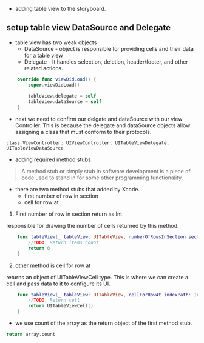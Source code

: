 
- adding table view to the storyboard. 

## setup table view DataSource and Delegate 

- table view has two weak objects 
	- DataSource - object is responsible for providing cells and their data for a table view
	- Delegate - It handles selection, deletion, header/footer, and other related actions.

``` swift
    override func viewDidLoad() {
        super.viewDidLoad()
        
        tableView.delegate = self
        tableView.dataSource = self
    }
```	

- next we need to confirm our delgate and dataSource with our view Controller. This is because the delegate and dataSource objects allow assigning a class that must conform to their protocols.

``` 
class ViewController: UIViewController, UITableViewDelegate, UITableViewDataSource

```
- adding required method stubs 

> A method stub or simply stub in software development is a piece of code used to stand in for some other programming functionality.

- there are two method stubs that added by Xcode.
	- first number of row in section 
	- cell for row at 

1. First number of row in section return as Int

responsible for drawing the number of cells returned by this method.

``` swift
    func tableView(_ tableView: UITableView, numberOfRowsInSection section: Int) -> Int {
        //TODO: Return items count
        return 0
    }

```

2. other method is cell for row at 

returns an object of UITableViewCell type. This is where we can create a cell and pass data to it to configure its UI.

``` swift
    func tableView(_ tableView: UITableView, cellForRowAt indexPath: IndexPath) -> UITableViewCell {
        //TODO: Return cell
        return UITableViewCell()
    }
```

- we use count of the array as the return object of the first method stub.

``` swift
return array.count
```